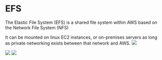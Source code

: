 
# EFS
The Elastic File System (EFS) is a shared file system within AWS based on the Network File System (NFS)

It can be mounted on linux EC2 instances, or on-premises servers as long as private networking exists between that network and AWS.
![](../images/2021-09-06-20-01-25.png)

![](../images/2021-09-06-20-06-22.png)
![](../images/2021-09-06-20-11-40.png)